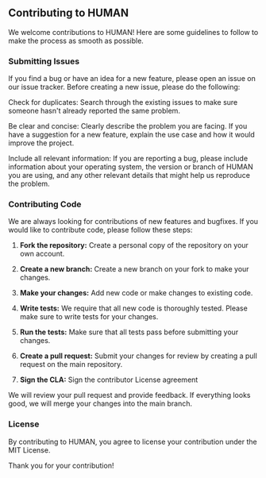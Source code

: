 ## Contributing to HUMAN
We welcome contributions to HUMAN! Here are some guidelines to follow to make the process as smooth as possible.

### Submitting Issues
If you find a bug or have an idea for a new feature, please open an issue on our issue tracker. Before creating a new issue, please do the following:

Check for duplicates: Search through the existing issues to make sure someone hasn't already reported the same problem.

Be clear and concise: Clearly describe the problem you are facing. If you have a suggestion for a new feature, explain the use case and how it would improve the project.

Include all relevant information: If you are reporting a bug, please include information about your operating system, the version or branch of HUMAN you are using, and any other relevant details that might help us reproduce the problem.

### Contributing Code
We are always looking for contributions of new features and bugfixes. If you would like to contribute code, please follow these steps:

1. **Fork the repository:** Create a personal copy of the repository on your own account.

2. **Create a new branch:** Create a new branch on your fork to make your changes.

3. **Make your changes:** Add new code or make changes to existing code.

4. **Write tests:** We require that all new code is thoroughly tested. Please make sure to write tests for your changes.

5. **Run the tests:** Make sure that all tests pass before submitting your changes.

6. **Create a pull request:** Submit your changes for review by creating a pull request on the main repository.

7. **Sign the CLA:** Sign the contributor License agreement
   
We will review your pull request and provide feedback. If everything looks good, we will merge your changes into the main branch.

### License

By contributing to HUMAN, you agree to license your contribution under the MIT License.

Thank you for your contribution!
